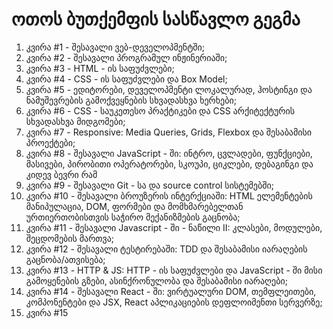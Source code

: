 # ოთოს ბუთქემფის სასწავლო გეგმა

1. კვირა #1 - შესავალი ვებ-დეველოპმენტში;
2. კვირა #2 - შესავალი პროგრამულ ინჟინერიაში;
3. კვირა #3 - HTML - ის საფუძვლები;
4. კვირა #4 - CSS - ის საფუძვლები და Box Model;
5. კვირა #5 - ედიტორები, დეველოპმენტი ლოკალურად, ჰოსტინგი და ნამუშევრების გამოქვეყნების სხვადასხვა ხერხები;
6. კვირა #6 - CSS - საუკეთესო პრაქტიკები და CSS არქიტექტურის სხვადასხვა მიდგომები;
7. კვირა #7 - Responsive: Media Queries, Grids, Flexbox და შესაბამისი პროექტები;
8. კვირა #8 - შესავალი JavaScript - ში: ინტრო, ცვლადები, ფუნქციები, მასივები, პირობითი ოპერატორები, სკოუპი, ციკლები, დებაგინგი და კიდევ ბევრი რამ
9. კვირა #9 - შესავალი Git - სა და source control სისტემებში;
10. კვირა #10 - შესავალი ბროუზერის ინტერქციაში: HTML ელემენტების მანიპულაცია, DOM, ფორმები და მომხმარებელთან ურთიერთობისთვის საჭირო მექანიზმების გაცნობა;
11. კვირა #11 - შესავალი Javascript - ში - ნაწილი II: კლასები, მოდულები, შეცდომების მართვა;
12. კვირა #12 - შესავალი ტესტირებაში: TDD და შესაბამისი იარაღების გაცნობა/ათვისება;
13. კვირა #13 - HTTP & JS: HTTP - ის საფუძვლები და JavaScript - ში მისი გამოყენების გზები, ასინქრონულობა და შესაბამისი იარაღები;
14. კვირა #14 - შესავალი React - ში: ვირტუალური DOM, თემფლეითები, კომპონენტები და JSX, React აპლიკაციების დეფლოიმენთი სერვერზე;
15. კვირა #15
